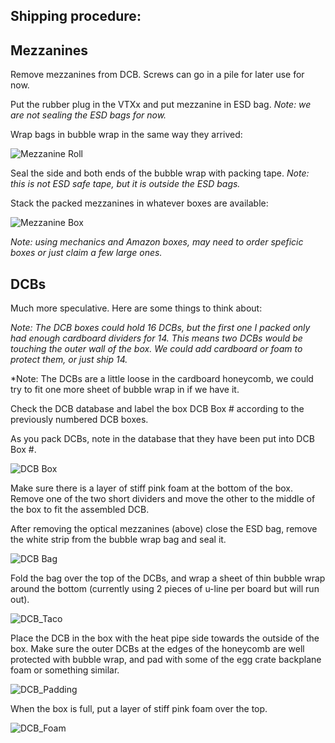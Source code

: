 ## Shipping procedure:

## Mezzanines

Remove mezzanines from DCB.  Screws can go in a pile for later use for now.

Put the rubber plug in the VTXx and put mezzanine in ESD bag.  *Note: we are not sealing the ESD bags for now.*

Wrap bags in bubble wrap in the same way they arrived:

![Mezzanine Roll](mezzanines_wrap.jpg)

Seal the side and both ends of the bubble wrap with packing tape.  *Note: this is not ESD safe tape, but it is outside the ESD bags.*

Stack the packed mezzanines in whatever boxes are available:

![Mezzanine Box](mezzanines_box.jpg)

*Note: using mechanics and Amazon boxes, may need to order speficic boxes or just claim a few large ones.*

## DCBs 
Much more speculative.  Here are some things to think about:

*Note: The DCB boxes could hold 16 DCBs, but the first one I packed only had enough cardboard dividers for 14.  This means two DCBs would be touching the outer wall of the box.  We could add cardboard or foam to protect them, or just ship 14.*

*Note: The DCBs are a little loose in the cardboard honeycomb, we could try to fit one more sheet of bubble wrap in if we have it. 

Check the DCB database and label the box DCB Box # according to the previously numbered DCB boxes.

As you pack DCBs, note in the database that they have been put into DCB Box #.

![DCB Box](DCBs_box.jpg)

Make sure there is a layer of stiff pink foam at the bottom of the box.  Remove one of the two short dividers and move the other to the middle of the box to fit the assembled DCB.

After removing the optical mezzanines (above) close the ESD bag, remove the white strip from the bubble wrap bag and seal it.  

![DCB Bag](DCBs_bag.jpg)

Fold the bag over the top of the DCBs, and wrap a sheet of thin bubble wrap around the bottom (currently using 2 pieces of u-line per board but will run out).

![DCB_Taco](DCBs_taco.jpg)

Place the DCB in the box with the heat pipe side towards the outside of the box.  Make sure the outer DCBs at the edges of the honeycomb are well protected with bubble wrap, and pad with some of the egg crate backplane foam or something similar.

![DCB_Padding](DCBs_padding.jpg)

When the box is full, put a layer of stiff pink foam over the top.  

![DCB_Foam](DCBs_foam.jpg)


